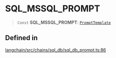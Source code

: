 SQL\_MSSQL\_PROMPT
==================

> `Const` **SQL\_MSSQL\_PROMPT**: [`PromptTemplate`](/docs/api/prompts/classes/PromptTemplate)

Defined in[](#defined-in "Direct link to Defined in")
------------------------------------------------------

[langchain/src/chains/sql\_db/sql\_db\_prompt.ts:86](https://github.com/hwchase17/langchainjs/blob/1c1274d/langchain/src/chains/sql_db/sql_db_prompt.ts#L86)